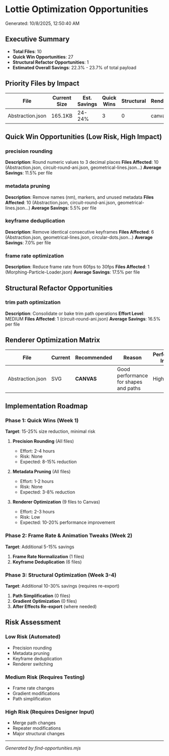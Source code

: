 # Lottie Optimization Opportunities

Generated: 10/8/2025, 12:50:40 AM

## Executive Summary

- **Total Files**: 10
- **Quick Win Opportunities**: 27 
- **Structural Refactor Opportunities**: 1
- **Estimated Overall Savings**: 22.3% - 23.7% of total payload

## Priority Files by Impact

| File | Current Size | Est. Savings | Quick Wins | Structural | Renderer |
|------|--------------|--------------|------------|------------|----------|
| Abstraction.json | 165.1KB | 24-24% | 3 | 0 | canvas |\n| circuit-round-ani.json | 117.6KB | 24.5-32% | 2 | 1 | canvas |\n| geometrical-lines.json | 142.2KB | 24-24% | 3 | 0 | canvas |\n| circular-dots.json | 51.8KB | 24-24% | 3 | 0 | canvas |\n| Impossible-Hexagon-black.json | 33.4KB | 24-24% | 3 | 0 | canvas |\n| Planet-Logo.json | 26.2KB | 24-24% | 3 | 0 | svg |\n| planet-ring.json | 17.2KB | 24-24% | 3 | 0 | canvas |\n| Sacred-Geometry.json | 20.8KB | 17-17% | 2 | 0 | canvas |\n| Morphing-Particle-Loader.json | 8.3KB | 35-35% | 3 | 0 | canvas |\n| transparent-diamond-dark.json | 10.9KB | 17-17% | 2 | 0 | canvas |\n

## Quick Win Opportunities (Low Risk, High Impact)

### precision rounding
**Description**: Round numeric values to 3 decimal places
**Files Affected**: 10 (Abstraction.json, circuit-round-ani.json, geometrical-lines.json...)
**Average Savings**: 11.5% per file

### metadata pruning
**Description**: Remove names (nm), markers, and unused metadata
**Files Affected**: 10 (Abstraction.json, circuit-round-ani.json, geometrical-lines.json...)
**Average Savings**: 5.5% per file

### keyframe deduplication
**Description**: Remove identical consecutive keyframes
**Files Affected**: 6 (Abstraction.json, geometrical-lines.json, circular-dots.json...)
**Average Savings**: 7.0% per file

### frame rate optimization
**Description**: Reduce frame rate from 60fps to 30fps
**Files Affected**: 1 (Morphing-Particle-Loader.json)
**Average Savings**: 17.5% per file

## Structural Refactor Opportunities

### trim path optimization
**Description**: Consolidate or bake trim path operations
**Effort Level**: MEDIUM
**Files Affected**: 1 (circuit-round-ani.json)
**Average Savings**: 16.5% per file

## Renderer Optimization Matrix

| File | Current | Recommended | Reason | Performance Impact |
|------|---------|-------------|--------|--------------------|
| Abstraction.json | SVG | **CANVAS** | Good performance for shapes and paths | Higher FPS |\n| circuit-round-ani.json | SVG | **CANVAS** | Good performance for shapes and paths | Higher FPS |\n| geometrical-lines.json | SVG | **CANVAS** | Good performance for shapes and paths | Higher FPS |\n| circular-dots.json | SVG | **CANVAS** | Good performance for shapes and paths | Higher FPS |\n| Impossible-Hexagon-black.json | SVG | **CANVAS** | Good performance for shapes and paths | Higher FPS |\n| Planet-Logo.json | SVG | **SVG** | Complex masking better with SVG | Better Quality |\n| planet-ring.json | SVG | **CANVAS** | Good performance for shapes and paths | Higher FPS |\n| Sacred-Geometry.json | SVG | **CANVAS** | Good performance for shapes and paths | Higher FPS |\n| Morphing-Particle-Loader.json | SVG | **CANVAS** | Good performance for shapes and paths | Higher FPS |\n| transparent-diamond-dark.json | SVG | **CANVAS** | Good performance for shapes and paths | Higher FPS |\n

## Implementation Roadmap

### Phase 1: Quick Wins (Week 1)
**Target**: 15-25% size reduction, minimal risk

1. **Precision Rounding** (All files)
   - Effort: 2-4 hours
   - Risk: None
   - Expected: 8-15% reduction

2. **Metadata Pruning** (All files)  
   - Effort: 1-2 hours
   - Risk: None
   - Expected: 3-8% reduction

3. **Renderer Optimization** (9 files to Canvas)
   - Effort: 2-3 hours
   - Risk: Low
   - Expected: 10-20% performance improvement

### Phase 2: Frame Rate & Animation Tweaks (Week 2)
**Target**: Additional 5-15% savings

1. **Frame Rate Normalization** (1 files)
2. **Keyframe Deduplication** (6 files)

### Phase 3: Structural Optimization (Week 3-4)
**Target**: Additional 10-30% savings (requires re-export)

1. **Path Simplification** (0 files)
2. **Gradient Optimization** (0 files)
3. **After Effects Re-export** (where needed)

## Risk Assessment

### Low Risk (Automated)
- Precision rounding
- Metadata pruning  
- Keyframe deduplication
- Renderer switching

### Medium Risk (Requires Testing)
- Frame rate changes
- Gradient modifications
- Path simplification

### High Risk (Requires Designer Input)
- Merge path changes
- Repeater modifications
- Major structural changes

---
*Generated by find-opportunities.mjs*
